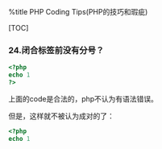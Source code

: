 %title PHP Coding Tips(PHP的技巧和瑕疵)

[TOC]

### 24.闭合标签前没有分号？

```php
<?php
echo 1
?>
```

上面的code是合法的，php不认为有语法错误。

但是，这样就不被认为成对的了：

```php
<?php
echo 1
```
